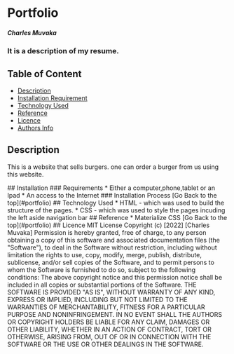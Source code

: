 # Portfolio
 ##### Charles Muvaka
 ### It is a description of my resume.
 ## Table of Content
 + [Description](#description)
 + [Installation Requirement](#Installation)
 + [Technology Used](#technology-used)
 + [Reference](#reference)
 + [Licence](#licence)
 + [Authors Info](#author-Info)
 ## Description
 <p>This is  a website that sells burgers. one can order a burger from us using this website.</p>
 ## Installation
 ### Requirements
 * Either a computer,phone,tablet or an Ipad
 * An access to the Internet
 ### Installation Process
 [Go Back to the top](#portfolio)
 ## Technology Used
 * HTML - which was used to build the structure of the pages.
 * CSS - which was used to style the pages incuding the left aside navigation bar
 ## Reference
 * Materialize CSS
 [Go Back to the top](#portfolio)
 ## Licence
 MIT License
 Copyright (c) [2022] [Charles Muvaka]
 Permission is hereby granted, free of charge, to any person obtaining a copy
 of this software and associated documentation files (the "Software"), to deal
 in the Software without restriction, including without limitation the rights
 to use, copy, modify, merge, publish, distribute, sublicense, and/or sell
 copies of the Software, and to permit persons to whom the Software is
 furnished to do so, subject to the following conditions:
 The above copyright notice and this permission notice shall be included in all
 copies or substantial portions of the Software.
 THE SOFTWARE IS PROVIDED "AS IS", WITHOUT WARRANTY OF ANY KIND, EXPRESS OR
 IMPLIED, INCLUDING BUT NOT LIMITED TO THE WARRANTIES OF MERCHANTABILITY,
 FITNESS FOR A PARTICULAR PURPOSE AND NONINFRINGEMENT. IN NO EVENT SHALL THE
 AUTHORS OR COPYRIGHT HOLDERS BE LIABLE FOR ANY CLAIM, DAMAGES OR OTHER
 LIABILITY, WHETHER IN AN ACTION OF CONTRACT, TORT OR OTHERWISE, ARISING FROM,
 OUT OF OR IN CONNECTION WITH THE SOFTWARE OR THE USE OR OTHER DEALINGS IN THE
 SOFTWARE.